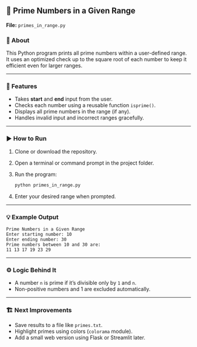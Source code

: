 ## 🔢 Prime Numbers in a Given Range

**File:** `primes_in_range.py`

### 🧠 About

This Python program prints all prime numbers within a user-defined range.
It uses an optimized check up to the square root of each number to keep it efficient even for larger ranges.

---

### 🧩 Features

* Takes **start** and **end** input from the user.
* Checks each number using a reusable function `isprime()`.
* Displays all prime numbers in the range (if any).
* Handles invalid input and incorrect ranges gracefully.

---

### ▶️ How to Run

1. Clone or download the repository.
2. Open a terminal or command prompt in the project folder.
3. Run the program:

   ```bash
   python primes_in_range.py
   ```
4. Enter your desired range when prompted.

---

### 💡 Example Output

```
Prime Numbers in a Given Range
Enter starting number: 10
Enter ending number: 30
Prime numbers between 10 and 30 are:
11 13 17 19 23 29
```

---

### ⚙️ Logic Behind It

* A number `n` is prime if it’s divisible only by `1` and `n`.
* Non-positive numbers and 1 are excluded automatically.

---

### 🏗️ Next Improvements

* Save results to a file like `primes.txt`.
* Highlight primes using colors (`colorama` module).
* Add a small web version using Flask or Streamlit later.

